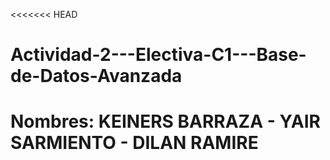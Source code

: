 <<<<<<< HEAD
# Actividad-2---Electiva-C1---Base-de-Datos-Avanzada
# Nombres: KEINERS BARRAZA - YAIR SARMIENTO - DILAN RAMIRE

